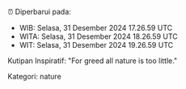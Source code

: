 ⏰ Diperbarui pada:
- WIB: Selasa, 31 Desember 2024 17.26.59 UTC
- WITA: Selasa, 31 Desember 2024 18.26.59 UTC
- WIT: Selasa, 31 Desember 2024 19.26.59 UTC

Kutipan Inspiratif:
"For greed all nature is too little."


Kategori: nature

